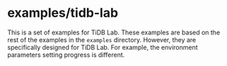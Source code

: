 # examples/tidb-lab

This is a set of examples for TiDB Lab. These examples are based on the rest of the examples in the `examples` directory. However, they are specifically designed for TiDB Lab. For example, the environment parameters setting progress is different.
